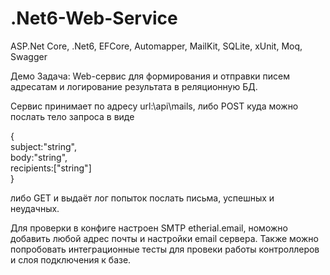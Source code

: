 # .Net6-Web-Service
ASP.Net Core, .Net6, EFCore, Automapper, MailKit, SQLite, xUnit, Moq, Swagger

Демо Задача: Web-сервис для формирования и отправки писем адресатам и логирование результата в реляционную БД.

Сервис принимает по адресу url:\\api\mails, либо POST куда можно послать тело запроса в виде 
  
{  
subject:"string",  
body:"string",  
recipients:["string"]   
}
  
либо GET и выдаёт лог попыток послать письма, успешных и неудачных.

Для проверки в конфиге настроен SMTP etherial.email, номожно добавить любой адрес почты и настройки email сервера.
Также можно попробовать интеграционные тесты для провеки работы контроллеров и слоя подключения к базе.

